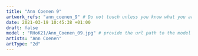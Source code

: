 ```yaml
---
title: "Ann Coenen 9"
artwork_refs: "ann_coenen_9" # Do not touch unless you know what you are doing
date: 2021-03-19 10:45:38 +01:00
draft: false
model : "RHoK21/Ann_Coenen_09.jpg" # provide the url path to the model
artists: "Ann Coenen"
artType: "2d"
---
```

